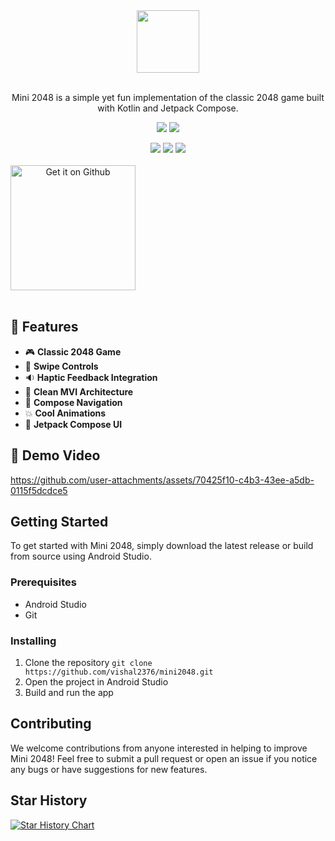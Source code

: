 <div align="center">

<img src="https://github.com/user-attachments/assets/2080b1c0-8f2b-406d-933f-e74cf9d9cd6d" width="100px"/>
<br/>
<br/>

Mini 2048 is a simple yet fun implementation of the classic 2048 game built with Kotlin and Jetpack Compose. 


<a href="https://twitter.com/vishal2376"><img src="https://img.shields.io/badge/twitter-%231DA1F2.svg?&style=for-the-badge&logo=twitter&logoColor=white" /></a>
<a href="https://t.me/kotlindevscommunity/"><img src="https://img.shields.io/badge/Join Community-blue?style=for-the-badge&logo=telegram&logoColor=white" /></a>

<img src="https://img.shields.io/github/stars/vishal2376/mini2048?style=for-the-badge&logo=powerpages&color=cba6f7&logoColor=D9E0EE&labelColor=302D41"/>
<img src="https://img.shields.io/github/last-commit/vishal2376/mini2048?style=for-the-badge&logo=github&color=a6da95&logoColor=D9E0EE&labelColor=302D41"/>
<img src="https://img.shields.io/github/repo-size/vishal2376/mini2048?style=for-the-badge&logo=dropbox&color=7dc4e4&logoColor=D9E0EE&labelColor=302D41"/>

<br/>
<br/>

<div style="display: flex; flex-direction: row;">
    <a href='https://github.com/vishal2376/mini2048/releases/latest'><img alt='Get it on Github' src='https://github.com/vishal2376/snaptick/assets/38159691/f502e2ec-dbf4-4ed6-b23f-a47b74080fea' style="width:200px"></a>
</div>

</div>
<br>


## 🚀 Features

- 🎮 **Classic 2048 Game**
- 🎯 **Swipe Controls**
- 🔉 **Haptic Feedback Integration**
- 🧼 **Clean MVI Architecture**
- 🧭 **Compose Navigation**
- 💥 **Cool Animations**
- 📱 **Jetpack Compose UI**

## 🎥 Demo Video

https://github.com/user-attachments/assets/70425f10-c4b3-43ee-a5db-0115f5dcdce5


## Getting Started

To get started with Mini 2048, simply download the latest release or build from source using Android Studio.

### Prerequisites

- Android Studio
- Git

### Installing

1. Clone the repository
``` git clone https://github.com/vishal2376/mini2048.git ```
2. Open the project in Android Studio
3. Build and run the app

## Contributing

We welcome contributions from anyone interested in helping to improve Mini 2048! Feel free to submit a pull request or open an issue if you notice any bugs or have suggestions for new features.


## Star History

<a href="https://star-history.com/#vishal2376/mini2048&Timeline">
 <picture>
   <source media="(prefers-color-scheme: dark)" srcset="https://api.star-history.com/svg?repos=vishal2376/mini2048&type=Timeline&theme=dark" />
   <source media="(prefers-color-scheme: light)" srcset="https://api.star-history.com/svg?repos=vishal2376/mini2048&type=Timeline" />
   <img alt="Star History Chart" src="https://api.star-history.com/svg?repos=vishal2376/mini2048&type=Timeline" />
 </picture>
</a>
